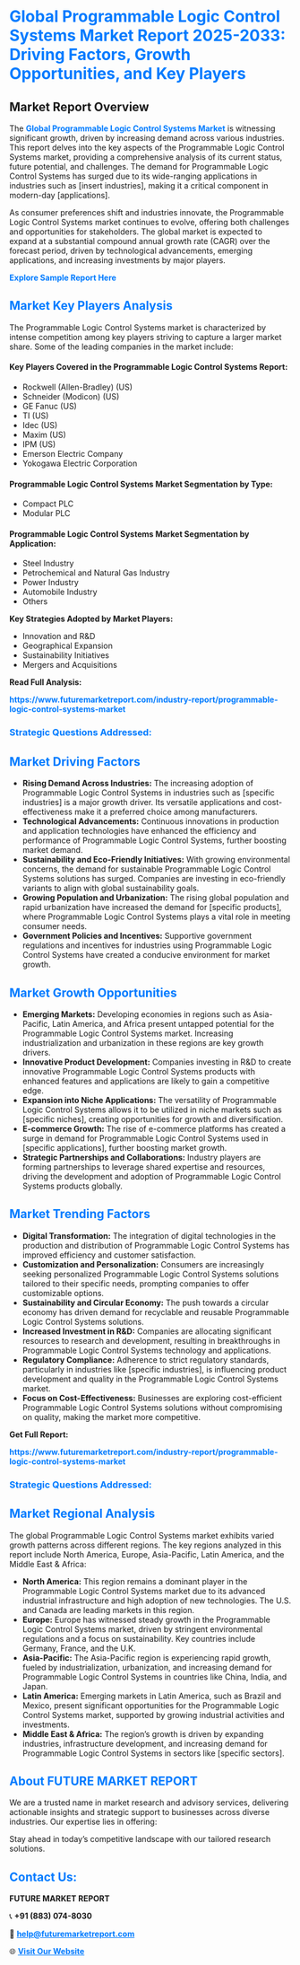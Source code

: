 <h1 style="color: #007BFF;">Global Programmable Logic Control Systems Market Report 2025-2033: Driving Factors, Growth Opportunities, and Key Players</h1>

<section id="overview">
<h2>Market Report Overview</h2>
<p>The <a href="https://www.futuremarketreport.com/industry-report/programmable-logic-control-systems-market" style="color: #007BFF; text-decoration: none;"><strong>Global Programmable Logic Control Systems Market</strong></a> is witnessing significant growth, driven by increasing demand across various industries. This report delves into the key aspects of the Programmable Logic Control Systems market, providing a comprehensive analysis of its current status, future potential, and challenges. The demand for Programmable Logic Control Systems has surged due to its wide-ranging applications in industries such as [insert industries], making it a critical component in modern-day [applications].</p>
<p>As consumer preferences shift and industries innovate, the Programmable Logic Control Systems market continues to evolve, offering both challenges and opportunities for stakeholders. The global market is expected to expand at a substantial compound annual growth rate (CAGR) over the forecast period, driven by technological advancements, emerging applications, and increasing investments by major players.</p>
</section>

<section id="overview">
<p><a href="https://www.futuremarketreport.com/request-sample/reportId=88979" style="color: #007BFF; text-decoration: none;"><strong>Explore Sample Report Here</strong></a></p>
</section>

<section id="key-players">
<h2 style="color: #007BFF;">Market Key Players Analysis</h2>
<p>The Programmable Logic Control Systems market is characterized by intense competition among key players striving to capture a larger market share. Some of the leading companies in the market include:</p>
<h4>Key Players Covered in the Programmable Logic Control Systems Report:</h4>
<ul><li>Rockwell (Allen-Bradley) (US)</li><li>Schneider (Modicon) (US)</li><li>GE Fanuc (US)</li><li>TI (US)</li><li>Idec (US)</li><li>Maxim (US)</li><li>IPM (US)</li><li>Emerson Electric Company</li><li>Yokogawa Electric Corporation</li></ul>
<h4>Programmable Logic Control Systems Market Segmentation by Type:</h4>
<ul><li>Compact PLC</li><li>Modular PLC</li></ul>

<h4>Programmable Logic Control Systems Market Segmentation by Application:</h4>
<ul><li>Steel Industry</li><li>Petrochemical and Natural Gas Industry</li><li>Power Industry</li><li>Automobile Industry</li><li>Others</li></ul>
<p><strong>Key Strategies Adopted by Market Players:</strong></p>
<ul>
<li>Innovation and R&D</li>
<li>Geographical Expansion</li>
<li>Sustainability Initiatives</li>
<li>Mergers and Acquisitions</li>
</ul>
</section>

<section>
<p><strong>Read Full Analysis: </strong></p><a href="https://www.futuremarketreport.com/industry-report/programmable-logic-control-systems-market" style="color: #007BFF; text-decoration: none;"><strong>https://www.futuremarketreport.com/industry-report/programmable-logic-control-systems-market</strong></a>
<h3 style="color: #007BFF;">Strategic Questions Addressed:</h3>
</section>

<section id="driving-factors">
<h2 style="color: #007BFF;">Market Driving Factors</h2>
<ul>
<li><strong>Rising Demand Across Industries:</strong> The increasing adoption of Programmable Logic Control Systems in industries such as [specific industries] is a major growth driver. Its versatile applications and cost-effectiveness make it a preferred choice among manufacturers.</li>
<li><strong>Technological Advancements:</strong> Continuous innovations in production and application technologies have enhanced the efficiency and performance of Programmable Logic Control Systems, further boosting market demand.</li>
<li><strong>Sustainability and Eco-Friendly Initiatives:</strong> With growing environmental concerns, the demand for sustainable Programmable Logic Control Systems solutions has surged. Companies are investing in eco-friendly variants to align with global sustainability goals.</li>
<li><strong>Growing Population and Urbanization:</strong> The rising global population and rapid urbanization have increased the demand for [specific products], where Programmable Logic Control Systems plays a vital role in meeting consumer needs.</li>
<li><strong>Government Policies and Incentives:</strong> Supportive government regulations and incentives for industries using Programmable Logic Control Systems have created a conducive environment for market growth.</li>
</ul>
</section>

<section id="growth-opportunities">
<h2 style="color: #007BFF;">Market Growth Opportunities</h2>
<ul>
<li><strong>Emerging Markets:</strong> Developing economies in regions such as Asia-Pacific, Latin America, and Africa present untapped potential for the Programmable Logic Control Systems market. Increasing industrialization and urbanization in these regions are key growth drivers.</li>
<li><strong>Innovative Product Development:</strong> Companies investing in R&D to create innovative Programmable Logic Control Systems products with enhanced features and applications are likely to gain a competitive edge.</li>
<li><strong>Expansion into Niche Applications:</strong> The versatility of Programmable Logic Control Systems allows it to be utilized in niche markets such as [specific niches], creating opportunities for growth and diversification.</li>
<li><strong>E-commerce Growth:</strong> The rise of e-commerce platforms has created a surge in demand for Programmable Logic Control Systems used in [specific applications], further boosting market growth.</li>
<li><strong>Strategic Partnerships and Collaborations:</strong> Industry players are forming partnerships to leverage shared expertise and resources, driving the development and adoption of Programmable Logic Control Systems products globally.</li>
</ul>
</section>

<section id="trending-factors">
<h2 style="color: #007BFF;">Market Trending Factors</h2>
<ul>
<li><strong>Digital Transformation:</strong> The integration of digital technologies in the production and distribution of Programmable Logic Control Systems has improved efficiency and customer satisfaction.</li>
<li><strong>Customization and Personalization:</strong> Consumers are increasingly seeking personalized Programmable Logic Control Systems solutions tailored to their specific needs, prompting companies to offer customizable options.</li>
<li><strong>Sustainability and Circular Economy:</strong> The push towards a circular economy has driven demand for recyclable and reusable Programmable Logic Control Systems solutions.</li>
<li><strong>Increased Investment in R&D:</strong> Companies are allocating significant resources to research and development, resulting in breakthroughs in Programmable Logic Control Systems technology and applications.</li>
<li><strong>Regulatory Compliance:</strong> Adherence to strict regulatory standards, particularly in industries like [specific industries], is influencing product development and quality in the Programmable Logic Control Systems market.</li>
<li><strong>Focus on Cost-Effectiveness:</strong> Businesses are exploring cost-efficient Programmable Logic Control Systems solutions without compromising on quality, making the market more competitive.</li>
</ul>
</section>

<section>
<p><strong>Get Full Report: </strong></p><a href="https://www.futuremarketreport.com/industry-report/programmable-logic-control-systems-market" style="color: #007BFF; text-decoration: none;"><strong>https://www.futuremarketreport.com/industry-report/programmable-logic-control-systems-market</strong></a>
<h3 style="color: #007BFF;">Strategic Questions Addressed:</h3>
</section>


<section id="regional-analysis">
<h2 style="color: #007BFF;">Market Regional Analysis</h2>
<p>The global Programmable Logic Control Systems market exhibits varied growth patterns across different regions. The key regions analyzed in this report include North America, Europe, Asia-Pacific, Latin America, and the Middle East & Africa:</p>
<ul>
<li><strong>North America:</strong> This region remains a dominant player in the Programmable Logic Control Systems market due to its advanced industrial infrastructure and high adoption of new technologies. The U.S. and Canada are leading markets in this region.</li>
<li><strong>Europe:</strong> Europe has witnessed steady growth in the Programmable Logic Control Systems market, driven by stringent environmental regulations and a focus on sustainability. Key countries include Germany, France, and the U.K.</li>
<li><strong>Asia-Pacific:</strong> The Asia-Pacific region is experiencing rapid growth, fueled by industrialization, urbanization, and increasing demand for Programmable Logic Control Systems in countries like China, India, and Japan.</li>
<li><strong>Latin America:</strong> Emerging markets in Latin America, such as Brazil and Mexico, present significant opportunities for the Programmable Logic Control Systems market, supported by growing industrial activities and investments.</li>
<li><strong>Middle East & Africa:</strong> The region’s growth is driven by expanding industries, infrastructure development, and increasing demand for Programmable Logic Control Systems in sectors like [specific sectors].</li>
</ul>
</section>

<footer>
<h2 style="color: #007BFF;">About FUTURE MARKET REPORT</h2>
<p>We are a trusted name in market research and advisory services, delivering actionable insights and strategic support to businesses across diverse industries. Our expertise lies in offering:</p>

<p>Stay ahead in today’s competitive landscape with our tailored research solutions.</p>

<h2 style="color: #007BFF;">Contact Us:</h2>
<p><strong>FUTURE MARKET REPORT</strong></p>
<p>📞 <strong>+91 (883) 074-8030</strong></p>
<p>📧 <strong><a href="mailto:help@futuremarketreport.com" style="color: #007BFF;">help@futuremarketreport.com</a></strong></p>
<p>🌐 <strong><a href="https://www.futuremarketreport.com/" style="color: #007BFF;">Visit Our Website</a></strong></p>
</footer>